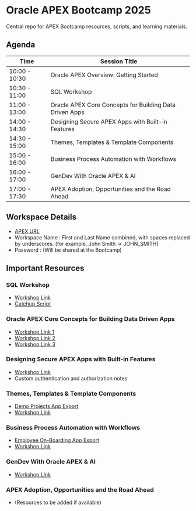 # Oracle APEX Bootcamp 2025  

Central repo for APEX Bootcamp resources, scripts, and learning materials.

## Agenda  

| Time          | Session Title                                     |
|---------------|--------------------------------------------------|
| 10:00 - 10:30 | Oracle APEX Overview: Getting Started             |
| 10:30 - 11:00 | SQL Workshop                                      |
| 11:00 - 13:00 | Oracle APEX Core Concepts for Building Data Driven Apps |
| 14:00 - 14:30 | Designing Secure APEX Apps with Built-in Features |
| 14:30 - 15:00 | Themes, Templates & Template Components           |
| 15:00 - 16:00 | Business Process Automation with Workflows        |
| 16:00 - 17:00 | GenDev With Oracle APEX & AI                      |
| 17:00 - 17:30 | APEX Adoption, Opportunities and the Road Ahead   |

## Workspace Details
- [APEX URL](https://jb7mfvfk4wteln6-japacbootcamp.adb.us-ashburn-1.oraclecloudapps.com/ords/r/apex/workspace-sign-in/oracle-apex-sign-in?session=217799254972030)
- Workspace Name : First and Last Name combined, with spaces replaced by underscores. (for example, John Smith → JOHN_SMITH)
- Password : (Will be shared at the Bootcamp)

## Important Resources  

### SQL Workshop  
- [Workshop Link](https://example.com/sql-workshop)
- [Catchup Script](https://github.com/toufiqmohmd/Oracle-APEX-Bootcamp-2025/blob/main/SQLWorkshop/sql-workshop-catchup-script.sql)

### Oracle APEX Core Concepts for Building Data Driven Apps  
- [Workshop Link 1](https://livelabs.oracle.com/pls/apex/r/dbpm/livelabs/run-workshop?p210_wid=3528&p210_wec=&session=16208365897850)  
- [Workshop Link 2](https://livelabs.oracle.com/pls/apex/r/dbpm/livelabs/run-workshop?p210_wid=3533&p210_wec=&session=8886919533136)  
- [Workshop Link 3](https://livelabs.oracle.com/pls/apex/r/dbpm/livelabs/run-workshop?p210_wid=3534&p210_wec=&session=5472038135115)  

### Designing Secure APEX Apps with Built-in Features  
- [Workshop Link](https://livelabs.oracle.com/pls/apex/r/dbpm/livelabs/run-workshop?p210_wid=3578&p210_wec=&session=108753226205988)  
- Custom authentication and authorization notes  

### Themes, Templates & Template Components  
- [Demo Projects App Export](https://c4u04.objectstorage.us-ashburn-1.oci.customer-oci.com/p/EcTjWk2IuZPZeNnD_fYMcgUhdNDIDA6rt9gaFj_WZMiL7VvxPBNMY60837hu5hga/n/c4u04/b/livelabsfiles/o/labfiles%2Fdemo-projects-hol11.sql)  
- [Workshop Link](https://pankajgoyal-2407.github.io/apex/temp/apex-professional-hol14/workshops/tenancy/index.html)  

### Business Process Automation with Workflows  
- [Employee On-Boarding App Export](https://github.com/toufiqmohmd/Oracle-APEX-Bootcamp-2025/blob/main/emp_onboarding_catchupscripts.sql)
- [Workshop Link](https://roopeshthokala.github.io/apex/employee-onboarding/workshops/tenancy/index.html)

### GenDev With Oracle APEX & AI  
- [Workshop Link](https://livelabs.oracle.com/pls/apex/r/dbpm/livelabs/run-workshop?p210_wid=633)

### APEX Adoption, Opportunities and the Road Ahead  
- (Resources to be added if available)  
